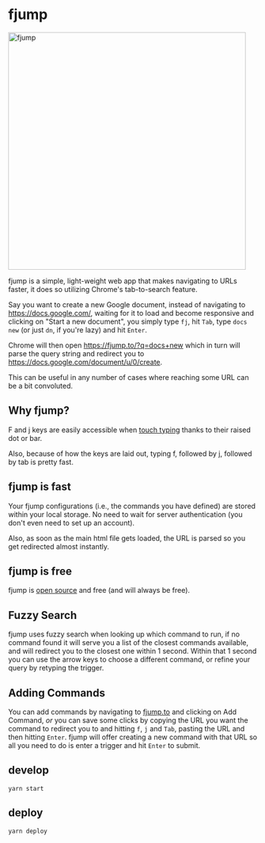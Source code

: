 # fjump

<img title="fjump" src="/assets/tutorial.gif" width="480">

fjump is a simple, light-weight web app that makes navigating to URLs faster, it does so utilizing Chrome's tab-to-search feature.

Say you want to create a new Google document, instead of navigating to https://docs.google.com/, waiting for it to load and become responsive and clicking on "Start a new document", you simply type `fj`, hit `Tab`, type `docs new` (or just `dn`, if you're lazy) and hit `Enter`.

Chrome will then open https://fjump.to/?q=docs+new which in turn will parse the query string and redirect you to https://docs.google.com/document/u/0/create.

This can be useful in any number of cases where reaching some URL can be a bit convoluted.

## Why fjump?

F and j keys are easily accessible when [touch typing](https://en.wikipedia.org/wiki/Touch_typing) thanks to their raised dot or bar.

Also, because of how the keys are laid out, typing f, followed by j, followed by tab is pretty fast.

## fjump is fast

Your fjump configurations (i.e., the commands you have defined) are stored within your local storage. No need to wait for server authentication (you don't even need to set up an account).

Also, as soon as the main html file gets loaded, the URL is parsed so you get redirected almost instantly.

## fjump is free

fjump is [open source](https://github.com/dutzi/fjump) and free (and will always be free).

## Fuzzy Search

fjump uses fuzzy search when looking up which command to run, if no command found it will serve you a list of the closest commands available, and will redirect you to the closest one within 1 second. Within that 1 second you can use the arrow keys to choose a different command, or refine your query by retyping the trigger.

## Adding Commands

You can add commands by navigating to [fjump.to](https://fjump.to/) and clicking on Add Command, _or_ you can save some clicks by copying the URL you want the command to redirect you to and hitting `f`, `j` and `Tab`, pasting the URL and then hitting `Enter`. fjump will offer creating a new command with that URL so all you need to do is enter a trigger and hit `Enter` to submit.

## develop

```
yarn start
```

## deploy

```
yarn deploy
```
